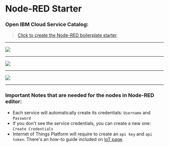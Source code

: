 # Node-RED Starter

### Open IBM Cloud Service Catalog:

> [Click to create the Node-RED boilerplate starter](https://console.bluemix.net/catalog/starters/node-red-starter).

<hr>

![](https://raw.githubusercontent.com/hovig/mic-sts-nlu-weather-tone-analyzer/master/img/node-red-catalog.png)

<hr>

![](https://raw.githubusercontent.com/hovig/mic-sts-nlu-weather-tone-analyzer/master/img/node-red-running-instance.png)

<hr>

![](https://raw.githubusercontent.com/hovig/mic-sts-nlu-weather-tone-analyzer/master/img/mic-audio-full-code.png)

<hr>

### Important Notes that are needed for the nodes in Node-RED editor:

* Each service will automatically create its credentials: `Username` and `Password`
* If you don't see the service credentials, you can create a new one: `Create Credentials`
* Internet of Things Platform will require to create an `api key` and `api token`. There's an how-to guide included on [IoT page](https://github.com/hovig/mic-sts-nlu-weather-tone-analyzer/blob/master/steps/iot.md#how-to).
